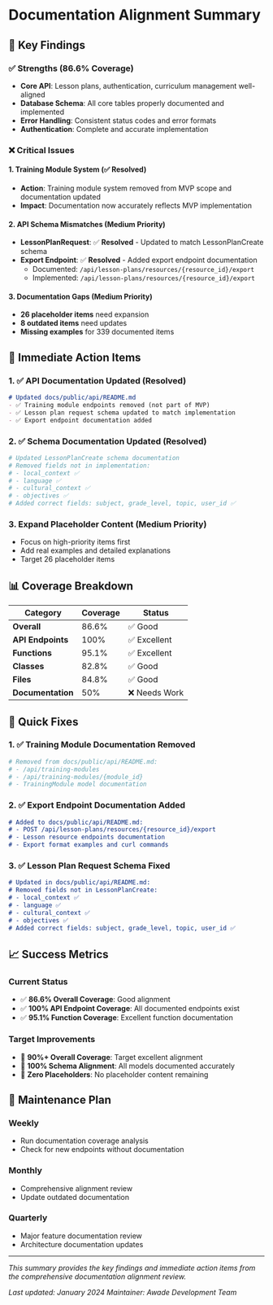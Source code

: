 # Documentation Alignment Summary

## 🎯 Key Findings

### ✅ **Strengths (86.6% Coverage)**
- **Core API**: Lesson plans, authentication, curriculum management well-aligned
- **Database Schema**: All core tables properly documented and implemented
- **Error Handling**: Consistent status codes and error formats
- **Authentication**: Complete and accurate implementation

### ❌ **Critical Issues**

#### 1. Training Module System (✅ Resolved)
- **Action**: Training module system removed from MVP scope and documentation updated
- **Impact**: Documentation now accurately reflects MVP implementation

#### 2. API Schema Mismatches (Medium Priority)
- **LessonPlanRequest**: ✅ **Resolved** - Updated to match LessonPlanCreate schema
- **Export Endpoint**: ✅ **Resolved** - Added export endpoint documentation
  - Documented: `/api/lesson-plans/resources/{resource_id}/export`
  - Implemented: `/api/lesson-plans/resources/{resource_id}/export`

#### 3. Documentation Gaps (Medium Priority)
- **26 placeholder items** need expansion
- **8 outdated items** need updates
- **Missing examples** for 339 documented items

## 🚨 Immediate Action Items

### 1. ✅ API Documentation Updated (Resolved)
```markdown
# Updated docs/public/api/README.md
- ✅ Training module endpoints removed (not part of MVP)
- ✅ Lesson plan request schema updated to match implementation
- ✅ Export endpoint documentation added
```

### 2. ✅ Schema Documentation Updated (Resolved)
```python
# Updated LessonPlanCreate schema documentation
# Removed fields not in implementation:
# - local_context ✅
# - language ✅
# - cultural_context ✅
# - objectives ✅
# Added correct fields: subject, grade_level, topic, user_id ✅
```

### 3. Expand Placeholder Content (Medium Priority)
- Focus on high-priority items first
- Add real examples and detailed explanations
- Target 26 placeholder items

## 📊 Coverage Breakdown

| Category | Coverage | Status |
|----------|----------|---------|
| **Overall** | 86.6% | ✅ Good |
| **API Endpoints** | 100% | ✅ Excellent |
| **Functions** | 95.1% | ✅ Excellent |
| **Classes** | 82.8% | ✅ Good |
| **Files** | 84.8% | ✅ Good |
| **Documentation** | 50% | ❌ Needs Work |

## 🔧 Quick Fixes

### 1. ✅ Training Module Documentation Removed
```bash
# Removed from docs/public/api/README.md:
# - /api/training-modules
# - /api/training-modules/{module_id}
# - TrainingModule model documentation
```

### 2. ✅ Export Endpoint Documentation Added
```markdown
# Added to docs/public/api/README.md:
# - POST /api/lesson-plans/resources/{resource_id}/export
# - Lesson resource endpoints documentation
# - Export format examples and curl commands
```

### 3. ✅ Lesson Plan Request Schema Fixed
```markdown
# Updated in docs/public/api/README.md:
# Removed fields not in LessonPlanCreate:
# - local_context ✅
# - language ✅
# - cultural_context ✅
# - objectives ✅
# Added correct fields: subject, grade_level, topic, user_id ✅
```

## 📈 Success Metrics

### Current Status
- ✅ **86.6% Overall Coverage**: Good alignment
- ✅ **100% API Endpoint Coverage**: All documented endpoints exist
- ✅ **95.1% Function Coverage**: Excellent function documentation

### Target Improvements
- 🎯 **90%+ Overall Coverage**: Target excellent alignment
- 🎯 **100% Schema Alignment**: All models documented accurately
- 🎯 **Zero Placeholders**: No placeholder content remaining

## 🔄 Maintenance Plan

### Weekly
- Run documentation coverage analysis
- Check for new endpoints without documentation

### Monthly  
- Comprehensive alignment review
- Update outdated documentation

### Quarterly
- Major feature documentation review
- Architecture documentation updates

---

*This summary provides the key findings and immediate action items from the comprehensive documentation alignment review.*

*Last updated: January 2024*
*Maintainer: Awade Development Team* 